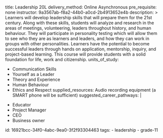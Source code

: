 title: Leadership 20L
delivery_method: Online Asynchronous
pre_requisite: none
instructor: 9a3567ab-f8a2-44b0-a0cd-2b4913652e4b
description: >
  Learners will develop leadership skills that will prepare them for the 21st century. Along with
  these skills, students will analyze and research in the areas of meetings, volunteering, leaders
  throughout history, and human behaviour. They will participate in personality testing which will
  allow them to see who they are as learners and leaders, and how they can work in groups with other
  personalities. Learners have the potential to become successful leaders through hands on
  application, mentorship, inquiry, and project-based learning. This course will provide students with
  a solid foundation for life, work and citizenship.
units_of_study:
  - Communication Skills
  - Yourself as a Leader
  - Theory and Experience
  - Human Behaviour
  - Ethics and Respect
supplied_resources: Audio recording equipment (a SMART phone will be sufficient)
suggested_career_pathways: |
  <ul>
  <li>Educator</li>
  <li>Project Manager</li>
  <li>CEO</li>
  <li>Business owner</li>
  </ul>
id: 16921bcc-34f0-4abc-9ea0-3f2f93304463
tags:
  - leadership
  - grade-11
